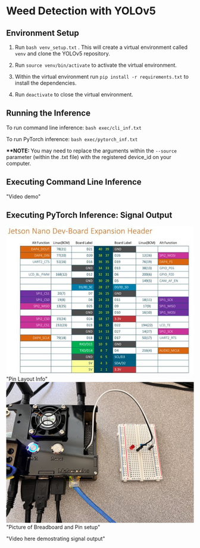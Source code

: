 # Weed Detection with YOLOv5

## Environment Setup
1. Run `bash venv_setup.txt` . This will create a virtual environment called `venv` and clone the YOLOv5 repository.

2. Run `source venv/bin/activate` to activate the virtual environment.

3. Within the virtual environment run `pip install -r requirements.txt` to install the dependencies.

4. Run `deactivate` to close the virtual environment.


## Running the Inference
To run command line inference: `bash exec/cli_inf.txt`

To run PyTorch inference: `bash exec/pytorch_inf.txt`

<b>**NOTE: </b> You may need to replace the arguments within the `--source` parameter (within the .txt file) with the registered device_id on your computer. 

## Executing Command Line Inference
"Video demo"

## Executing PyTorch Inference: Signal Output
<img src="./media/1-pin-diagram-nvidia-jetson-nano.jpg">
"Pin Layout Info"

<img src="./media/breadboard_pic.jpeg">
"Picture of Breadboard and Pin setup"

"Video here demostrating signal output"
